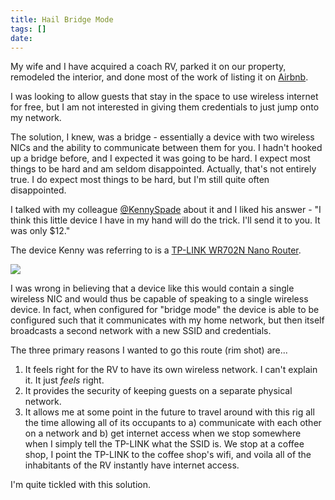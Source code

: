 ```yaml
---
title: Hail Bridge Mode
tags: []
date: 
---
```


My wife and I have acquired a coach RV, parked it on our property, remodeled the interior, and done most of the work of listing it on [Airbnb](http://www.airbnb.com).

I was looking to allow guests that stay in the space to use wireless internet for free, but I am not interested in giving them credentials to just jump onto my network.

The solution, I knew, was a bridge - essentially a device with two wireless NICs and the ability to communicate between them for you. I hadn't hooked up a bridge before, and I expected it was going to be hard. I expect most things to be hard and am seldom disappointed. Actually, that's not entirely true. I do expect most things to be hard, but I'm still quite often disappointed.

I talked with my colleague [@KennySpade](http://www.twitter.com/kennyspade) about it and I liked his answer - "I think this little device I have in my hand will do the trick. I'll send it to you. It was only $12."

The device Kenny was referring to is a [TP-LINK WR702N Nano Router](http://www.tp-link.com/en/products/details/cat-9_TL-WR702N.html).

![](http://codefoster.blob.core.windows.net/site/image/f0375f6e22fb4cf1a92650fa281b81fe/bridgemode_router_1.jpg)

I was wrong in believing that a device like this would contain a single wireless NIC and would thus be capable of speaking to a single wireless device. In fact, when configured for "bridge mode" the device is able to be configured such that it communicates with my home network, but then itself broadcasts a second network with a new SSID and credentials.

The three primary reasons I wanted to go this route (rim shot) are...

1.  It feels right for the RV to have its own wireless network. I can't explain it. It just _feels_ right.
2.  It provides the security of keeping guests on a separate physical network.
3.  It allows me at some point in the future to travel around with this rig all the time allowing all of its occupants to a) communicate with each other on a network and b) get internet access when we stop somewhere when I simply tell the TP-LINK what the SSID is. We stop at a coffee shop, I point the TP-LINK to the coffee shop's wifi, and voila all of the inhabitants of the RV instantly have internet access.

I'm quite tickled with this solution.